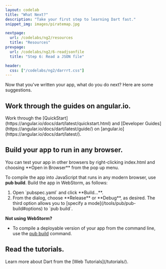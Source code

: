 ```yaml
---
layout: codelab
title: "What Next?"
description: "Take your first step to learning Dart fast."
snippet_img: images/piratemap.jpg

nextpage:
  url: /codelabs/ng2/resources
  title: "Resources"
prevpage:
  url: /codelabs/ng2/6-readjsonfile
  title: "Step 6: Read a JSON file"

header:
  css: ["/codelabs/ng2/darrrt.css"]
---
```


Now that you've written your app, what do you do next?
Here are some suggestions.

## <i class="fa fa-anchor"> </i> Work through the guides on angular.io.

<div class="trydart-step-details" markdown="1">
Work through the [QuickStart](https://angular.io/docs/dart/latest/quickstart.html)
and [Developer Guides](https://angular.io/docs/dart/latest/guide/)
on [angular.io](https://angular.io/docs/dart/latest/).
</div>

## <i class="fa fa-anchor"> </i> Build your app to run in any browser.

<div class="row"> <div class="col-md-7" markdown="1">

<div class="trydart-step-details" markdown="1">
You can test your app in other browsers by right-clicking
index.html and choosing **Open in Browser** from the pop up menu.

To compile the app into JavaScript that runs in any modern browser,
use **pub build**.  Build the app in WebStorm, as follows:

<ol markdown="1">
<li markdown="1">Open `pubspec.yaml` and click **Build...**.
</li>

<li markdown="1">From the dialog,
choose **Release** or **Debug**, as desired.
The third option allows you to
[specify a mode](/tools/pub/pub-build#options)
to `pub build`.
</li>
</ol>

</div>

</div> <div class="col-md-5" markdown="1">

<i class="fa fa-lightbulb-o key-header"> </i> <strong> Not using WebStorm? </strong>

* To compile a deployable version of your app from the command line,
  use the [pub build](/tools/pub/pub-build) command.

</div></div>

## <i class="fa fa-anchor"> </i> Read the tutorials.

<div class="trydart-step-details" markdown="1">
Learn more about Dart from
the [Web Tutorials](/tutorials/).
</div>
